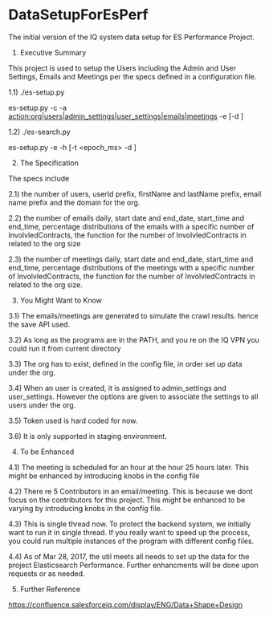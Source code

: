 # DataSetupForEsPerf
The initial version of the IQ system data setup for ES Performance Project.

1) Executive Summary

This project is used to setup the Users including the Admin and User Settings, Emails and Meetings per the specs defined in a configuration file.

1.1) ./es-setup.py

es-setup.py -c <config> -a <action:org|users|admin_settings|user_settings|emails|meetings> -e <env> [-d <debug>]

1.2) ./es-search.py

es-setup.py -e <env> -h <hash> [-t <epoch_ms> -d <debug>]

2) The Specification 

The specs include 

2.1) the number of users, userId prefix, firstName and lastName prefix, email name prefix and the domain for the org.

2.2) the number of emails daily, start date and end_date, start_time and end_time, percentage distributions of the emails with a specific number of InvolvledContracts, the function for the number of InvolvledContracts in related to the org size

2.3) the number of meetings daily, start date and end_date, start_time and end_time, percentage distributions of the meetings with a specific number of InvolvledContracts, the function for the number of InvolvledContracts in related to the org size.

3) You Might Want to Know

3.1) The emails/meetings are generated to simulate the crawl results. hence the save API used.

3.2) As long as the programs are in the PATH, and you re on the IQ VPN you could run it from current directory

3.3) The org has to  exist, defined in the config file, in order set up data under the org.

3.4) When an user is created, it is assigned to admin_settings and user_settings. However the options are given to associate the settings to all users under the org.

3.5) Token used is hard coded for now.

3.6) It is only supported in staging environment.

4) To be Enhanced

4.1) The meeting is scheduled for an hour at the hour 25 hours later. This might be enhanced by introducing knobs in the config file

4.2) There re 5 Contributors in an email/meeting. This is because we dont focus on the contributors for this project. This might be enhanced to be varying by introducing knobs in the config file.

4.3) This is single thread now. To protect the backend system, we initially want to run it in single thread. If you really want to speed up the process, you could run multiple instances of the program with different config files.

4.4) As of Mar 28, 2017, the util meets all needs to set up the data for the project Elasticsearch Performance. Further enhancments will be done upon requests or as needed.

5) Further Reference

https://confluence.salesforceiq.com/display/ENG/Data+Shape+Design

